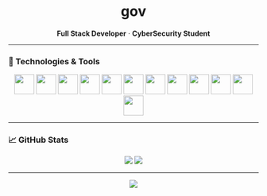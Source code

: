 <h1 align="center">gov</h1>
<p align="center">
  <strong>Full Stack Developer</strong> · <strong>CyberSecurity Student</strong><br/>
</p>

---

### 🧰 Technologies & Tools
<p align="center">
  <img src="https://cdn.jsdelivr.net/gh/devicons/devicon/icons/typescript/typescript-original.svg" width="40"/>
  <img src="https://cdn.jsdelivr.net/gh/devicons/devicon/icons/go/go-original.svg" width="40"/>
  <img src="https://cdn.jsdelivr.net/gh/devicons/devicon/icons/javascript/javascript-original.svg" width="40"/>
  <img src="https://cdn.jsdelivr.net/gh/devicons/devicon/icons/python/python-original.svg" width="40"/>
  <img src="https://cdn.jsdelivr.net/gh/devicons/devicon/icons/nodejs/nodejs-original.svg" width="40"/>
  <img src="https://cdn.jsdelivr.net/gh/devicons/devicon/icons/react/react-original.svg" width="40"/>
  <img src="https://cdn.jsdelivr.net/gh/devicons/devicon/icons/nextjs/nextjs-original.svg" width="40"/>
  <img src="https://cdn.jsdelivr.net/gh/devicons/devicon/icons/php/php-original.svg" width="40"/>
  <img src="https://cdn.jsdelivr.net/gh/devicons/devicon/icons/mysql/mysql-original.svg" width="40"/>
  <img src="https://cdn.jsdelivr.net/gh/devicons/devicon/icons/mongodb/mongodb-original.svg" width="40"/>
  <img src="https://cdn.jsdelivr.net/gh/devicons/devicon/icons/docker/docker-original.svg" width="40"/>
  <img src="https://cdn.jsdelivr.net/gh/devicons/devicon/icons/vscode/vscode-original.svg" width="40"/>
</p>

---

### 📈 GitHub Stats

<p align="center">
  <img src="https://github-readme-streak-stats.herokuapp.com?user=SEU_USUARIO&theme=tokyonight&hide_border=true" />
  <img src="https://github-readme-stats.vercel.app/api?username=SEU_USUARIO&show_icons=true&theme=tokyonight&hide_border=true" />
</p>

---

<p align="center">
  <img src="https://activity-graph.herokuapp.com/graph?username=SEU_USUARIO&theme=tokyonight&hide_border=true" />
</p>
